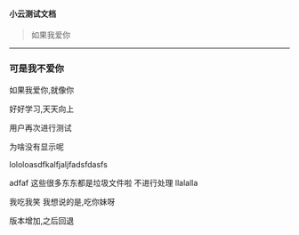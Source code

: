 #### 小云测试文档
> 如果我爱你
---
### 可是我不爱你

如果我爱你,就像你

好好学习,天天向上

用户再次进行测试

为啥没有显示呢

lololoasdfkalfjaljfadsfdasfs

adfaf
这些很多东东都是垃圾文件啦 不进行处理
llalalla

我吃我笑
我想说的是,吃你妹呀



版本增加,之后回退
